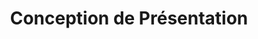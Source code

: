 ---
title: Conception de Présentation
type: docs
weight: 40
url: /fr/androidjava/presentation-design/
---